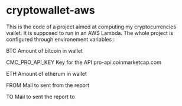 # cryptowallet-aws

This is the code of a project aimed at computing my cryptocurrencies wallet. It is supposed to run in an AWS Lambda. The whole project is configured through environement variables : 

BTC     Amount of bitcoin in wallet

CMC_PRO_API_KEY Key for the API pro-api.coinmarketcap.com

ETH     Amount of etherum in wallet

FROM    Mail to sent from the report

TO      Mail to sent the report to

